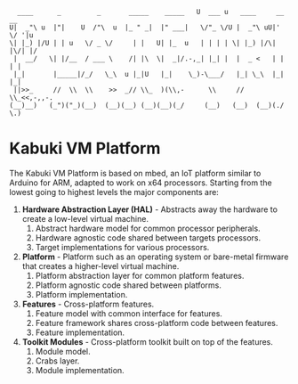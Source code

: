 ```
  ____      _         _       _____    _____   U  ___ u   ____     __  __   
U|  _"\ u  |"|    U  /"\  u  |_ " _|  |" ___|   \/"_ \/U |  _"\ uU|' \/ '|u
\| |_) |/U | | u   \/ _ \/     | |   U| |_  u   | | | | \| |_) |/\| |\/| |/
 |  __/   \| |/__  / ___ \    /| |\  \|  _|/.-,_| |_| |  |  _ <   | |  | |  
 |_|       |_____|/_/   \_\  u |_|U   |_|    \_)-\___/   |_| \_\  |_|  |_|  
 ||>>_     //  \\  \\    >>  _// \\_  )(\\,-      \\     //   \\_<<,-,,-.   
(__)__)   (_")("_)(__)  (__)(__) (__)(__)(_/     (__)   (__)  (__)(./  \.)  
```
# Kabuki VM Platform

The Kabuki VM Platform is based on mbed, an IoT platform similar to Arduino for ARM, adapted to work on x64 processors. Starting from the lowest going to highest levels the major components are:

1. **Hardware Abstraction Layer (HAL)** - Abstracts away the hardware to create a low-level virtual machine.
   1. Abstract hardware model for common processor peripherals.
   2. Hardware agnostic code shared between targets processors.
   3. Target implementations for various processors.
2. **Platform** - Platform such as an operating system or bare-metal firmware that creates a higher-level virtual machine.
   1. Platform abstraction layer for common platform features.
   2. Platform agnostic code shared between platforms.
   3. Platform implementation.
3. **Features** - Cross-platform features.
   1. Feature model with common interface for features.
   2. Feature framework shares cross-platform code between features.
   3. Feature implementation.
4. **Toolkit Modules** - Cross-platform toolkit built on top of the features.
   1. Module model.
   3. Crabs layer.
   3. Module implementation.
